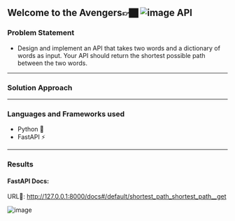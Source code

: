 ## Welcome to the Avengers👉🏿  ![image](https://media.tenor.com/btkfQUpt8nIAAAAS/avengers-assemble-captain-america.gif) API

### Problem Statement
- Design and implement an API that takes two words and a dictionary of words as input. Your API should return the shortest possible path between the two words.
---
### Solution Approach

---
### Languages and Frameworks used
- Python 🐍
- FastAPI ⚡

---
### Results

#### FastAPI Docs: 

URL🔗: http://127.0.0.1:8000/docs#/default/shortest_path_shortest_path__get 

![image](https://user-images.githubusercontent.com/66913810/201379735-d4333fdb-c21f-497e-8cce-69764fe37191.png)
